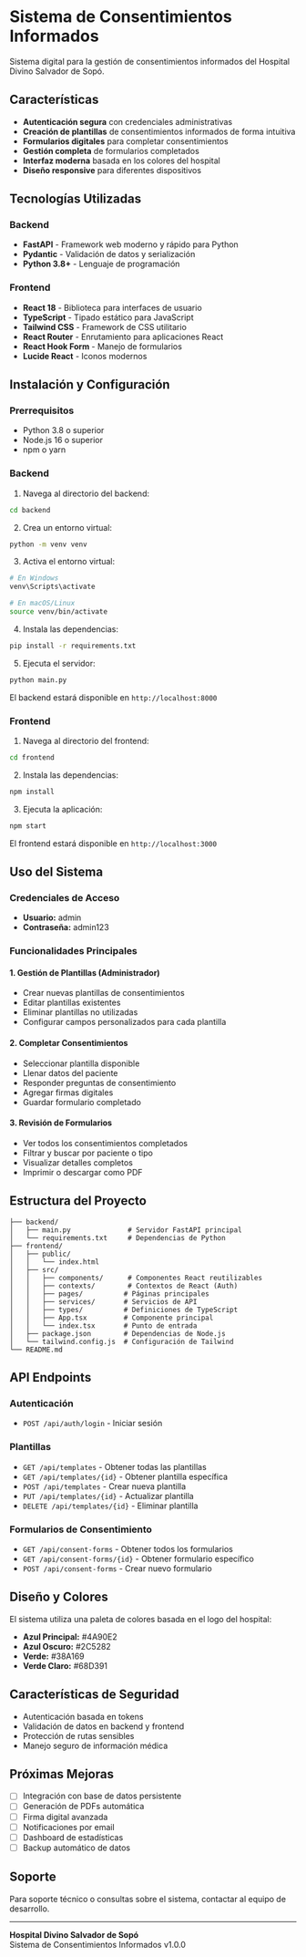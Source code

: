 # Sistema de Consentimientos Informados

Sistema digital para la gestión de consentimientos informados del Hospital Divino Salvador de Sopó.

## Características

- **Autenticación segura** con credenciales administrativas
- **Creación de plantillas** de consentimientos informados de forma intuitiva
- **Formularios digitales** para completar consentimientos
- **Gestión completa** de formularios completados
- **Interfaz moderna** basada en los colores del hospital
- **Diseño responsive** para diferentes dispositivos

## Tecnologías Utilizadas

### Backend
- **FastAPI** - Framework web moderno y rápido para Python
- **Pydantic** - Validación de datos y serialización
- **Python 3.8+** - Lenguaje de programación

### Frontend
- **React 18** - Biblioteca para interfaces de usuario
- **TypeScript** - Tipado estático para JavaScript
- **Tailwind CSS** - Framework de CSS utilitario
- **React Router** - Enrutamiento para aplicaciones React
- **React Hook Form** - Manejo de formularios
- **Lucide React** - Iconos modernos

## Instalación y Configuración

### Prerrequisitos
- Python 3.8 o superior
- Node.js 16 o superior
- npm o yarn

### Backend

1. Navega al directorio del backend:
```bash
cd backend
```

2. Crea un entorno virtual:
```bash
python -m venv venv
```

3. Activa el entorno virtual:
```bash
# En Windows
venv\Scripts\activate

# En macOS/Linux
source venv/bin/activate
```

4. Instala las dependencias:
```bash
pip install -r requirements.txt
```

5. Ejecuta el servidor:
```bash
python main.py
```

El backend estará disponible en `http://localhost:8000`

### Frontend

1. Navega al directorio del frontend:
```bash
cd frontend
```

2. Instala las dependencias:
```bash
npm install
```

3. Ejecuta la aplicación:
```bash
npm start
```

El frontend estará disponible en `http://localhost:3000`

## Uso del Sistema

### Credenciales de Acceso
- **Usuario:** admin
- **Contraseña:** admin123

### Funcionalidades Principales

#### 1. Gestión de Plantillas (Administrador)
- Crear nuevas plantillas de consentimientos
- Editar plantillas existentes
- Eliminar plantillas no utilizadas
- Configurar campos personalizados para cada plantilla

#### 2. Completar Consentimientos
- Seleccionar plantilla disponible
- Llenar datos del paciente
- Responder preguntas de consentimiento
- Agregar firmas digitales
- Guardar formulario completado

#### 3. Revisión de Formularios
- Ver todos los consentimientos completados
- Filtrar y buscar por paciente o tipo
- Visualizar detalles completos
- Imprimir o descargar como PDF

## Estructura del Proyecto

```
├── backend/
│   ├── main.py              # Servidor FastAPI principal
│   └── requirements.txt     # Dependencias de Python
├── frontend/
│   ├── public/
│   │   └── index.html
│   ├── src/
│   │   ├── components/      # Componentes React reutilizables
│   │   ├── contexts/        # Contextos de React (Auth)
│   │   ├── pages/          # Páginas principales
│   │   ├── services/       # Servicios de API
│   │   ├── types/          # Definiciones de TypeScript
│   │   ├── App.tsx         # Componente principal
│   │   └── index.tsx       # Punto de entrada
│   ├── package.json        # Dependencias de Node.js
│   └── tailwind.config.js  # Configuración de Tailwind
└── README.md
```

## API Endpoints

### Autenticación
- `POST /api/auth/login` - Iniciar sesión

### Plantillas
- `GET /api/templates` - Obtener todas las plantillas
- `GET /api/templates/{id}` - Obtener plantilla específica
- `POST /api/templates` - Crear nueva plantilla
- `PUT /api/templates/{id}` - Actualizar plantilla
- `DELETE /api/templates/{id}` - Eliminar plantilla

### Formularios de Consentimiento
- `GET /api/consent-forms` - Obtener todos los formularios
- `GET /api/consent-forms/{id}` - Obtener formulario específico
- `POST /api/consent-forms` - Crear nuevo formulario

## Diseño y Colores

El sistema utiliza una paleta de colores basada en el logo del hospital:
- **Azul Principal:** #4A90E2
- **Azul Oscuro:** #2C5282
- **Verde:** #38A169
- **Verde Claro:** #68D391

## Características de Seguridad

- Autenticación basada en tokens
- Validación de datos en backend y frontend
- Protección de rutas sensibles
- Manejo seguro de información médica

## Próximas Mejoras

- [ ] Integración con base de datos persistente
- [ ] Generación de PDFs automática
- [ ] Firma digital avanzada
- [ ] Notificaciones por email
- [ ] Dashboard de estadísticas
- [ ] Backup automático de datos

## Soporte

Para soporte técnico o consultas sobre el sistema, contactar al equipo de desarrollo.

---

**Hospital Divino Salvador de Sopó**  
Sistema de Consentimientos Informados v1.0.0


